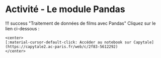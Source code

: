 # Activité - Le module Pandas

!!! success "Traitement de données de films avec Pandas"
    Cliquez sur le lien ci-dessous :

    <center>
    [:material-cursor-default-click: Accéder au notebook sur Capytale](https://capytale2.ac-paris.fr/web/c/2f83-5612292)
    </center>